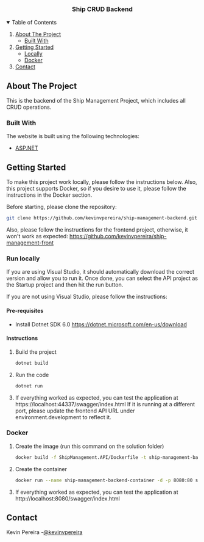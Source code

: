<p align="center">
  <h3 align="center">Ship CRUD Backend</h3>
</p>

<!-- TABLE OF CONTENTS -->
<details open="open">
  <summary>Table of Contents</summary>
  <ol>
    <li>
      <a href="#about-the-project">About The Project</a>
      <ul>
        <li><a href="#built-with">Built With</a></li>
      </ul>
    </li>
    <li>
      <a href="#getting-started">Getting Started</a>
      <ul>
        <li><a href="#run-locally">Locally</a></li>
        <li><a href="#docker">Docker</a></li>
      </ul>
    </li>
    <li><a href="#contact">Contact</a></li>
  </ol>
</details>



<!-- ABOUT THE PROJECT -->
## About The Project
This is the backend of the Ship Management Project, which includes all CRUD operations. 

### Built With

The website is built using the following technologies: 
* [ASP.NET](https://learn.microsoft.com/en-us/aspnet/core/?view=aspnetcore-6.0)

<!-- GETTING STARTED -->
## Getting Started

To make this project work locally, please follow the instructions below. Also, this project supports Docker, so if you desire to use it, please follow the instructions in the Docker section. 

Before starting, please clone the repository: 
   ```sh
   git clone https://github.com/kevinvpereira/ship-management-backend.git
   ```
Also, please follow the instructions for the frontend project, otherwise, it won't work as expected: https://github.com/kevinvpereira/ship-management-front
   
### Run locally

If you are using Visual Studio, it should automatically download the correct version and allow you to run it. Once done, you can select the API project as the Startup project and then hit the run button. 

If you are not using Visual Studio, please follow the instructions:

#### Pre-requisites

* Install Dotnet SDK 6.0
https://dotnet.microsoft.com/en-us/download

#### Instructions
1. Build the project
   ```sh
   dotnet build
   ```
2. Run the code
   ```sh
   dotnet run
   ```
3. If everything worked as expected, you can test the application at https://localhost:44337/swagger/index.html If it is running at a different port, please update the frontend API URL under environment.development to reflect it. 

### Docker

1. Create the image (run this command on the solution folder)
   ```sh
   docker build -f ShipManagement.API/Dockerfile -t ship-management-backend:dev .
   ```
2. Create the container
   ```sh
   docker run --name ship-management-backend-container -d -p 8080:80 ship-management-backend:dev
   ``` 
3. If everything worked as expected, you can test the application at http://localhost:8080/swagger/index.html

<!-- CONTACT -->
## Contact

Kevin Pereira -[@kevinvpereira](https://www.linkedin.com/in/kevinvpereira/)